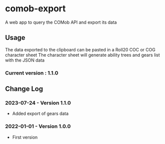 # comob-export

A web app to query the COMob API and export its data

## Usage

The data exported to the clipboard can be pasted in a Roll20 COC or COG character sheet 
The character sheet will generate ability trees and gears list with the JSON data

### Current version : 1.1.0

## Change Log

### 2023-07-24 - Version 1.1.0

- Added export of gears data

### 2022-01-01 - Version 1.0.0

- First version